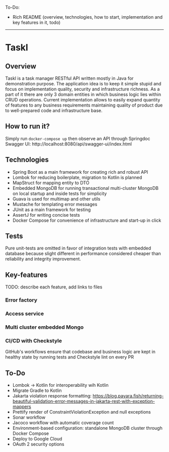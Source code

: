 To-Do:
- Rich README (overview, technologies, how to start, implementation and key features in it, todo)

---

# Taskl

## Overview

Taskl is a task manager RESTful API written mostly in Java for demonstration purpose.
The application idea is to keep it simple stupid and focus on implementation quality, security and infrastructure richness.
As a part of it there are only 3 domain entities in which business logic lies within CRUD operations.
Current implementation allows to easily expand quantity of features to any business requirements maintaining quality of product due to well-prepared code and infrastructure base.

## How to run it?

Simply run `docker-compose up` then observe an API through Springdoc Swagger UI: http://localhost:8080/api/swagger-ui/index.html

## Technologies

- Spring Boot as a main framework for creating rich and robust API
- Lombok for reducing boilerplate, migration to Kotlin is planned
- MapStruct for mapping entity to DTO
- Embedded MongoDB for running transactional multi-cluster MongoDB on local startup and inside tests for simplicity
- Guava is used for multimap and other utils
- Mustache for templating error messages
- JUnit as a main framework for testing
- AssertJ for writing concise tests
- Docker Compose for convenience of infrastructure and start-up in click

## Tests

Pure unit-tests are omitted in favor of integration tests with embedded database because slight different in performance considered cheaper than reliability and integrity improvement.

## Key-features

TODO: describe each feature, add links to files

### Error factory

### Access service

### Multi cluster embedded Mongo

### CI/CD with Checkstyle

GitHub's workflows ensure that codebase and business logic are kept in healthy state by running tests and Checkstyle lint on every PR

## To-Do
- Lombok -> Kotlin for interoperability wih Kotlin
- Migrate Gradle to Kotlin
- Jakarta violation response formatting: https://blog.payara.fish/returning-beautiful-validation-error-messages-in-jakarta-rest-with-exception-mappers
- Prettify render of ConstraintViolationException and null exceptions
- Sonar workflow
- Jacoco workflow with automatic coverage count
- Environment-based configuration: standalone MongoDB cluster through Docker Compose
- Deploy to Google Cloud
- OAuth 2 security options
